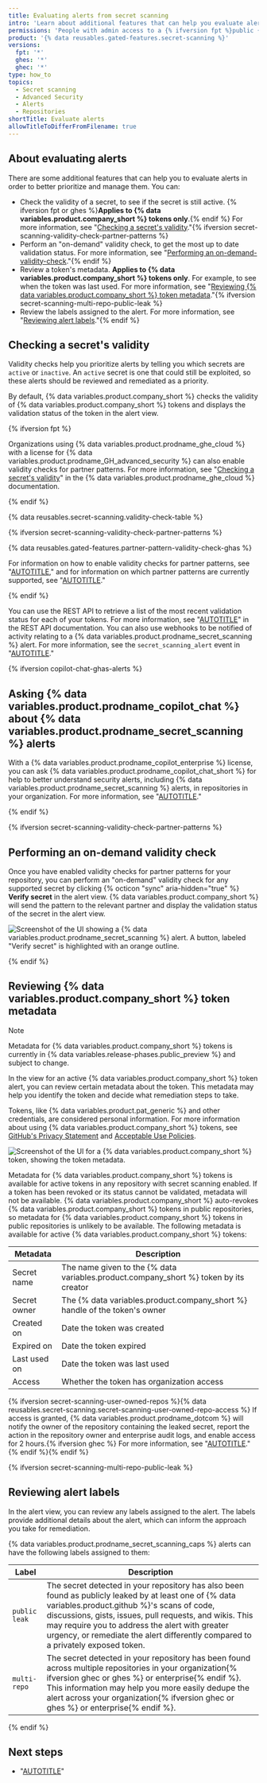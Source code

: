 ```yaml
---
title: Evaluating alerts from secret scanning
intro: 'Learn about additional features that can help you evaluate alerts and prioritize their remediation, such as checking a secret''s validity.'
permissions: 'People with admin access to a {% ifversion fpt %}public {% endif %}repository can view {% data variables.secret-scanning.alerts %} for the repository.'
product: '{% data reusables.gated-features.secret-scanning %}'
versions:
  fpt: '*'
  ghes: '*'
  ghec: '*'
type: how_to
topics:
  - Secret scanning
  - Advanced Security
  - Alerts
  - Repositories
shortTitle: Evaluate alerts
allowTitleToDifferFromFilename: true
---
```


## About evaluating alerts

There are some additional features that can help you to evaluate alerts in order to better prioritize and manage them. You can:

* Check the validity of a secret, to see if the secret is still active. {% ifversion fpt or ghes %}**Applies to {% data variables.product.company_short %} tokens only**.{% endif %} For more information, see "[Checking a secret's validity](#checking-a-secrets-validity)."{% ifversion secret-scanning-validity-check-partner-patterns %}
* Perform an "on-demand" validity check, to get the most up to date validation status. For more information, see "[Performing an on-demand-validity-check](#performing-an-on-demand-validity-check)."{% endif %}
* Review a token's metadata. **Applies to {% data variables.product.company_short %} tokens only**. For example, to see when the token was last used. For more information, see "[Reviewing {% data variables.product.company_short %} token metadata](#reviewing-github-token-metadata)."{% ifversion secret-scanning-multi-repo-public-leak %}
* Review the labels assigned to the alert. For more information, see "[Reviewing alert labels](#reviewing-alert-labels)."{% endif %}

## Checking a secret's validity

Validity checks help you prioritize alerts by telling you which secrets are `active` or `inactive`. An `active` secret is one that could still be exploited, so these alerts should be reviewed and remediated as a priority.

By default, {% data variables.product.company_short %} checks the validity of {% data variables.product.company_short %} tokens and displays the validation status of the token in the alert view.

{% ifversion fpt %}

Organizations using {% data variables.product.prodname_ghe_cloud %} with a license for {% data variables.product.prodname_GH_advanced_security %} can also enable validity checks for partner patterns. For more information, see "[Checking a secret's validity](/enterprise-cloud@latest/code-security/secret-scanning/managing-alerts-from-secret-scanning/evaluating-alerts#checking-a-secrets-validity)" in the {% data variables.product.prodname_ghe_cloud %} documentation.

{% endif %}

{% data reusables.secret-scanning.validity-check-table %}

{% ifversion secret-scanning-validity-check-partner-patterns %}

{% data reusables.gated-features.partner-pattern-validity-check-ghas %}

For information on how to enable validity checks for partner patterns, see "[AUTOTITLE](/code-security/secret-scanning/enabling-secret-scanning-features/enabling-validity-checks-for-your-repository)," and for information on which partner patterns are currently supported, see "[AUTOTITLE](/code-security/secret-scanning/introduction/supported-secret-scanning-patterns#high-confidence-patterns)."

{% endif %}

You can use the REST API to retrieve a list of the most recent validation status for each of your tokens. For more information, see "[AUTOTITLE](/rest/secret-scanning)" in the REST API documentation. You can also use webhooks to be notified of activity relating to a {% data variables.product.prodname_secret_scanning %} alert. For more information, see the `secret_scanning_alert` event in "[AUTOTITLE](/webhooks/webhook-events-and-payloads?actionType=created#secret_scanning_alert)."

{% ifversion copilot-chat-ghas-alerts %}

## Asking {% data variables.product.prodname_copilot_chat %} about {% data variables.product.prodname_secret_scanning %} alerts

With a {% data variables.product.prodname_copilot_enterprise %} license, you can ask {% data variables.product.prodname_copilot_chat_short %} for help to better understand security alerts, including {% data variables.product.prodname_secret_scanning %} alerts, in repositories in your organization. For more information, see "[AUTOTITLE](/copilot/using-github-copilot/asking-github-copilot-questions-in-githubcom#asking-questions-about-alerts-from-github-advanced-security-features)."

{% endif %}

{% ifversion secret-scanning-validity-check-partner-patterns %}

## Performing an on-demand validity check

Once you have enabled validity checks for partner patterns for your repository, you can perform an "on-demand" validity check for any supported secret by clicking {% octicon "sync" aria-hidden="true" %} **Verify secret** in the alert view. {% data variables.product.company_short %} will send the pattern to the relevant partner and display the validation status of the secret in the alert view.

![Screenshot of the UI showing a {% data variables.product.prodname_secret_scanning %} alert. A button, labeled "Verify secret" is highlighted with an orange outline.](/assets/images/help/security/secret-scanning-verify-secret.png)

{% endif %}

## Reviewing {% data variables.product.company_short %} token metadata

> [!NOTE]
> Metadata for {% data variables.product.company_short %} tokens is currently in {% data variables.release-phases.public_preview %} and subject to change.

In the view for an active {% data variables.product.company_short %} token alert, you can review certain metadata about the token. This metadata may help you identify the token and decide what remediation steps to take.

Tokens, like {% data variables.product.pat_generic %} and other credentials, are considered personal information. For more information about using {% data variables.product.company_short %} tokens, see [GitHub's Privacy Statement](/free-pro-team@latest/site-policy/privacy-policies/github-privacy-statement) and [Acceptable Use Policies](/free-pro-team@latest/site-policy/acceptable-use-policies/github-acceptable-use-policies).

   ![Screenshot of the UI for a {% data variables.product.company_short %} token, showing the token metadata.](/assets/images/help/repository/secret-scanning-github-token-metadata.png)

 Metadata for {% data variables.product.company_short %} tokens is available for active tokens in any repository with secret scanning enabled. If a token has been revoked or its status cannot be validated, metadata will not be available. {% data variables.product.company_short %} auto-revokes {% data variables.product.company_short %} tokens in public repositories, so metadata for {% data variables.product.company_short %} tokens in public repositories is unlikely to be available. The following metadata is available for active {% data variables.product.company_short %} tokens:

|Metadata|Description|
|-------------------------|--------------------------------------------------------------------------------|
|Secret name| The name given to the {% data variables.product.company_short %} token by its creator|
|Secret owner| The {% data variables.product.company_short %} handle of the token's owner|
|Created on| Date the token was created|
|Expired on| Date the token expired|
|Last used on| Date the token was last used|
|Access| Whether the token has organization access|

{% ifversion secret-scanning-user-owned-repos %}{% data reusables.secret-scanning.secret-scanning-user-owned-repo-access %} If access is granted, {% data variables.product.prodname_dotcom %} will notify the owner of the repository containing the leaked secret, report the action in the repository owner and enterprise audit logs, and enable access for 2 hours.{% ifversion ghec %} For more information, see "[AUTOTITLE](/admin/managing-accounts-and-repositories/managing-repositories-in-your-enterprise/accessing-user-owned-repositories-in-your-enterprise)."{% endif %}{% endif %}

{% ifversion secret-scanning-multi-repo-public-leak %}

## Reviewing alert labels

In the alert view, you can review any labels assigned to the alert. The labels provide additional details about the alert, which can inform the approach you take for remediation.

{% data variables.product.prodname_secret_scanning_caps %} alerts can have the following labels assigned to them:

|Label|Description|
|-------------------------|--------------------------------------------------------------------------------|
|`public leak`| The secret detected in your repository has also been found as publicly leaked by at least one of {% data variables.product.github %}'s scans of code, discussions, gists, issues, pull requests, and wikis. This may require you to address the alert with greater urgency, or remediate the alert differently compared to a privately exposed token.|
|`multi-repo`| The secret detected in your repository has been found across multiple repositories in your organization{% ifversion ghec or ghes %} or enterprise{% endif %}. This information may help you more easily dedupe the alert across your organization{% ifversion ghec or ghes %} or enterprise{% endif %}. |

{% endif %}

## Next steps

* "[AUTOTITLE](/code-security/secret-scanning/managing-alerts-from-secret-scanning/resolving-alerts)"
